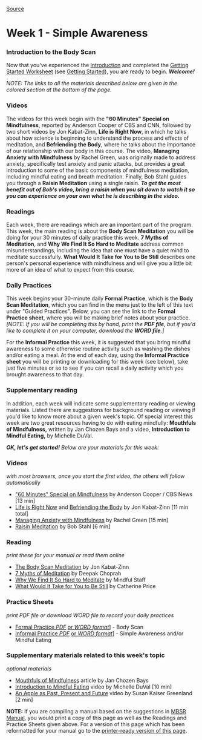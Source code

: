 
[Source](http://palousemindfulness.com/selfguidedMBSR_week1.html "Permalink to MBSR week 1")

# Week 1 - Simple Awareness

### Introduction to the Body Scan

Now that you've experienced the [Introduction][14] and completed the [Getting Started Worksheet][38] (see [Getting Started][15]), you are ready to begin. _**Welcome!**_

_NOTE:_ _The links to all the materials described below are given in the colored section at the bottom of the page._

### Videos  
The videos for this week begin with the **"60 Minutes"  Special on Mindfulness**, reported by Anderson Cooper of CBS and CNN, followed by two short videos by Jon Kabat-Zinn, **Life is Right Now**, in which he talks about how science is beginning to understand the process and effects of meditation, and **Befriending the Body**, where he talks about the importance of our relationship with our body in this course. The video, **Managing Anxiety with Mindfulness** by Rachel Green, was originally made to address anxiety, specifically test anxiety and panic attacks, but provides a great introduction to some of the basic components of mindfulness meditation, including mindful eating and breath meditation. Finally, Bob Stahl guides you through a **Raisin Meditation** using a single raisin. _**To get the most benefit out of Bob's video, bring a raisin when you sit down to watch it so you can experience on your own what he is describing in the video.**_

### Readings  
Each week, there are readings which are an important part of the program. This week, the main reading is about the **Body Scan Meditation** you will be doing for your 30 minutes of daily practice this week. **7 Myths of Meditation**, and **Why We Find It So Hard to Meditate** address common misunderstandings, including the idea that one must have a quiet mind to meditate successfully. **What Would It Take for You to Be Still** describes one person's personal experience with mindfulness and will give you a little bit more of an idea of what to expect from this course.

### Daily Practices  
This week begins your 30-minute daily **Formal Practice**, which is the **Body Scan Meditation**, which you can find in the menu just to the left of this text under "Guided Practices". Below, you can see the link to the **Formal Practice sheet**, where you will be making brief notes about your practice. _[NOTE: If you will be completing this by hand, print the **PDF file**, but if you'd like to complete it on your computer, download the **WORD file**.]_

For the **Informal Practice** this week, it is suggested that you bring mindful awareness to some otherwise routine activity such as washing the dishes and/or eating a meal. At the end of each day, using the **Informal Practice sheet** you will be printing or downloading for this week (see below), take just five minutes or so to see if you can recall a daily activity which you brought awareness to that day.

### Supplementary reading  
In addition, each week will indicate some supplementary reading or viewing materials. Listed there are suggestions for background reading or viewing if you'd like to know more about a given week's topic. Of special interest this week are two great resources having to do with eating mindfully: **Mouthfuls of Mindfulness,** written by Jan Chozen Bays and a video, **Introduction to Mindful Eating,** by Michelle DuVal.

**_OK, let's get started!_** _Below are your materials for this week:_

### Videos
_with most browsers, once you start the first video, the others will follow automatically_  
* ["60 Minutes"  Special on Mindfulness][39] by Anderson Cooper / CBS News [13 min]  
* [Life is Right Now][40] and [Befriending the Body][41] by Jon Kabat-Zinn [11 min total]  
* [Managing Anxiety with Mindfulness][42] by Rachel Green [15 min]   
* [Raisin Meditation][43] by Bob Stahl [6 min]

### Reading
_print these for your manual or read them online_
* [The Body Scan Meditation][44] by Jon Kabat-Zinn  
* [ 7 Myths of Meditation][45] by Deepak Choprah  
* [ Why We Find It So Hard to Meditate][46] by Mindful Staff  
* [ What Would It Take for You to Be Still][47] by Catherine Price  

### Practice Sheets
_print PDF file or download WORD file to record your daily practices_  
* [Formal Practice _PDF_][48] [or _WORD format_][49]] \- Body Scan  
* [Informal Practice _PDF_][50] [or _WORD format_][51]] \- Simple Awareness and/or Mindful Eating  

### Supplementary materials related to this week's topic
_optional materials_  
* [Mouthfuls of Mindfulness][52] article by Jan Chozen Bays  
* [Introduction to Mindful Eating][53] video by Michelle DuVal [10 min]  
* [An Apple as Past, Present and Future][54] video by Susan Kaiser Greenland [2 min]  

**NOTE:** If you are compiling a manual based on the suggestions in [MBSR Manual][16], you would print a copy of this page as well as the Readings and Practice Sheets given above. For a version of this page which has been reformatted for your manual go to the [printer-ready version of this page][55].


[1]: http://palousemindfulness.com/art/docbox-translate-flip.jpg
[2]: http://palousemindfulness.com/art/clouds1_middle_570x22.jpg
[3]: http://palousemindfulness.com/art/logo-youtube_22.gif
[4]: http://palousemindfulness.com/art/logo-facebook_22.gif
[5]: http://palousemindfulness.com/art/clouds2_title_950x115.jpg
[6]: index.html
[7]: testimonials/index.html
[8]: graduates.html
[9]: resources.html
[10]: contact.html
[11]: quotes.html
[12]: whats-new.html
[13]: selfguidedMBSR_ataglance.html
[14]: selfguidedMBSR_week0.html
[15]: selfguidedMBSR_gettingstarted.html
[16]: selfguidedMBSR_manual.html
[17]: selfguidedMBSR_week1.html
[18]: selfguidedMBSR_week2.html
[19]: selfguidedMBSR_week3.html
[20]: selfguidedMBSR_week4.html
[21]: selfguidedMBSR_week5.html
[22]: selfguidedMBSR_week5b.html
[23]: selfguidedMBSR_week6.html
[24]: selfguidedMBSR_week7.html
[25]: selfguidedMBSR_week8.html
[26]: selfguidedMBSR_certificate.html
[27]: guidedmeditations.html
[28]: meditations/bodyscan.html
[29]: meditations/sittingmeditation.html
[30]: meditations/yoga1.html
[31]: meditations/yoga2.html
[32]: meditations/soften-soothe-allow.html
[33]: meditations/RAIN.html
[34]: meditations/mountain.html
[35]: meditations/lake.html
[36]: meditations/lovingkindness.html
[37]: meditations/silent30min.html
[38]: docs/gettingstarted.pdf
[39]: https://www.youtube.com/watch?v=_8-6XzURntE&amp;list=PLbiVpU59JkVbFtkacXoByNjHJgGc4AryM&amp;index=1
[40]: https://www.youtube.com/watch?v=VGtJQNqMXBY&amp;list=PLbiVpU59JkVbFtkacXoByNjHJgGc4AryM&amp;index=2
[41]: https://www.youtube.com/watch?v=iS53roI_pWE&amp;list=PLbiVpU59JkVbFtkacXoByNjHJgGc4AryM&amp;index=3
[42]: https://www.youtube.com/watch?v=aSy9DZAJWIE&amp;index=4&amp;list=PLbiVpU59JkVbFtkacXoByNjHJgGc4AryM
[43]: https://www.youtube.com/watch?v=totkvnfnygQ&amp;index=5&amp;list=PLbiVpU59JkVbFtkacXoByNjHJgGc4AryM
[44]: docs/bodyscan.pdf
[45]: docs/seven-myths.pdf
[46]: docs/why-we-find-it-hard.pdf
[47]: docs/what-would-it-take.pdf
[48]: practice/week1-formal.pdf
[49]: practice/week1-formal.docx
[50]: practice/week1-informal.pdf
[51]: practice/week1-informal.docx
[52]: docs/mouthfuls-mindfulness.pdf
[53]: http://www.youtube.com/watch?v=6tw93IgfL0U
[54]: http://www.youtube.com/watch?feature=endscreen&amp;NR=1&amp;v=j2uooeprDkE
[55]: docs/manualMBSRweek1.pdf
[56]: http://palousemindfulness.com/art/123rf_body_170.jpg
[57]: quotes.html#selfguidedMBSR_week1 "more quotes"
  
